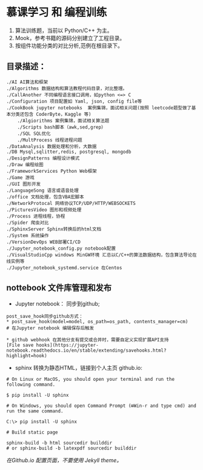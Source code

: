 慕课学习 和 编程训练
===================================

1. 算法训练题，当前以 Python/C++ 为主。
2. Mook，参考书籍的源码分别建立了工程目录。
3. 按组件功能分类的对比分析,范例在根目录下。

目录描述：
------------------------------------
    ./AI AI算法和框架
    ./Algorithms 数据结构和算法教程代码目录，对比整理。
    ./CallAnother 不同编程语言接口调用，如python <=> C
    ./Configuration 项目配置如 Yaml, json, config file等
    ./CookBook jupyter notebooks  案例集锦，面试相关问题(按照 leetcode题型做了基本分类还包含 CoderByte，Kaggle 等)
        ./Algiorithms 案例集锦，面试相关算法题
        ./Scripts bash脚本（awk,sed,grep）
        ./SQL SQL优化
        ./MultProcess 线程进程问题
    ./DataAnalysis 数据处理和分析，大数据
    ./DB Mysql,sqlitter,redis, postgresql, mongodb
    ./DesignPatterns 编程设计模式
    ./Draw 编程绘图
    ./FrameworkServices Python Web框架
    ./Game 游戏
    ./GUI 图形开发
    ./LanguageSong 语言或语音处理
    ./office 文档处理，包含VBA宏脚本
    ./NetworkProtocal 网络协议TCP/UDP/HTTP/WEBSOCKETS
    ./PicturesVideo 图形和视频处理
    ./Process 进程线程，协程
    ./Spider 爬虫对比
    ./SphinxServer Sphinx转换后的html文档
    ./System 系统操作
    ./VersionDevOps WEB部署CI/CD
    ./Jupyter_notebook_config.py notebook配置
    ./VisualStudioCpp windows MinGW环境 汇总以C/C++的算法数据结构，包含算法导论在线实例等
    ./Jupyter_notebook_systemd.service 在Centos

nottebook 文件库管理和发布
----------------------------------------------------        
* Jupyter notebook： 同步到github; 

```
post_save_hook同步github方式：
* post_save_hook(model=model, os_path=os_path, contents_manager=cm)
# 在Jupyter notebook 编辑保存后触发

* github webhook 在其他分支有提交或合并时，需要自定义实现扩展API支持 
[File save hooks](https://jupyter-notebook.readthedocs.io/en/stable/extending/savehooks.html?highlight=hook)
```

* sphinx 转换为静态HTML，链接到个人主页 github.io:

```
# On Linux or MacOS, you should open your terminal and run the following command.

$ pip install -U sphinx

# On Windows, you should open Command Prompt (⊞Win-r and type cmd) and run the same command.

C:\> pip install -U sphinx

# Build static page

sphinx-build -b html sourcedir builddir
# or sphinx-build -b latexpdf sourcedir builddir

```

 *在Github.io 配置页面，不要使用 Jekyll theme。*
